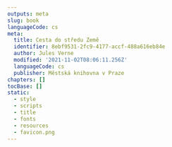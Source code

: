 ```yaml
---
outputs: meta
slug: book
languageCode: cs
meta:
  title: Cesta do středu Země
  identifier: 8ebf9531-2fc9-4177-accf-488a616eb84e
  author: Jules Verne
  modified: '2021-11-02T08:06:11.256Z'
  languageCode: cs
  publisher: Městská knihovna v Praze
chapters: []
tocBase: []
static:
  - style
  - scripts
  - title
  - fonts
  - resources
  - favicon.png
---
```

